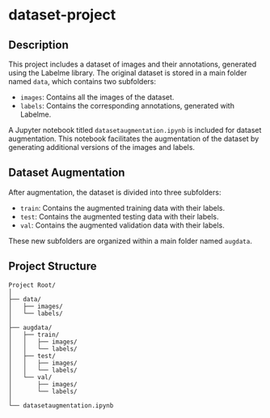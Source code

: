 # dataset-project

## Description

This project includes a dataset of images and their annotations, generated using the Labelme library. The original dataset is stored in a main folder named `data`, which contains two subfolders:
- `images`: Contains all the images of the dataset.
- `labels`: Contains the corresponding annotations, generated with Labelme.

A Jupyter notebook titled `datasetaugmentation.ipynb` is included for dataset augmentation. This notebook facilitates the augmentation of the dataset by generating additional versions of the images and labels.

## Dataset Augmentation

After augmentation, the dataset is divided into three subfolders:
- `train`: Contains the augmented training data with their labels.
- `test`: Contains the augmented testing data with their labels.
- `val`: Contains the augmented validation data with their labels.

These new subfolders are organized within a main folder named `augdata`.

## Project Structure

```plaintext
Project Root/
│
├── data/
│   ├── images/
│   └── labels/
│
├── augdata/
│   ├── train/
│   │   ├── images/
│   │   └── labels/
│   ├── test/
│   │   ├── images/
│   │   └── labels/
│   └── val/
│       ├── images/
│       └── labels/
│
└── datasetaugmentation.ipynb


